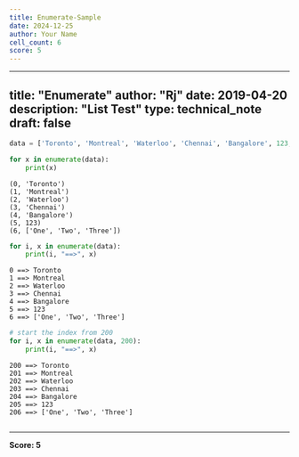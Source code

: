 ```yaml
---
title: Enumerate-Sample
date: 2024-12-25
author: Your Name
cell_count: 6
score: 5
---
```


---
title: "Enumerate"
author: "Rj"
date: 2019-04-20
description: "List Test"
type: technical_note
draft: false
---

```python
data = ['Toronto', 'Montreal', 'Waterloo', 'Chennai', 'Bangalore', 123, ['One', 'Two', 'Three']]
```


```python
for x in enumerate(data):
    print(x)
```

    (0, 'Toronto')
    (1, 'Montreal')
    (2, 'Waterloo')
    (3, 'Chennai')
    (4, 'Bangalore')
    (5, 123)
    (6, ['One', 'Two', 'Three'])



```python
for i, x in enumerate(data):
    print(i, "==>", x)
```

    0 ==> Toronto
    1 ==> Montreal
    2 ==> Waterloo
    3 ==> Chennai
    4 ==> Bangalore
    5 ==> 123
    6 ==> ['One', 'Two', 'Three']



```python
# start the index from 200
for i, x in enumerate(data, 200):
    print(i, "==>", x)
```

    200 ==> Toronto
    201 ==> Montreal
    202 ==> Waterloo
    203 ==> Chennai
    204 ==> Bangalore
    205 ==> 123
    206 ==> ['One', 'Two', 'Three']



```python

```


---
**Score: 5**
